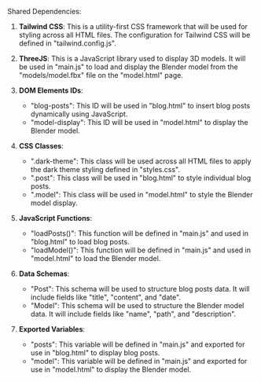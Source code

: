 Shared Dependencies:

1. **Tailwind CSS**: This is a utility-first CSS framework that will be used for styling across all HTML files. The configuration for Tailwind CSS will be defined in "tailwind.config.js".

2. **ThreeJS**: This is a JavaScript library used to display 3D models. It will be used in "main.js" to load and display the Blender model from the "models/model.fbx" file on the "model.html" page.

3. **DOM Elements IDs**: 
   - "blog-posts": This ID will be used in "blog.html" to insert blog posts dynamically using JavaScript.
   - "model-display": This ID will be used in "model.html" to display the Blender model.

4. **CSS Classes**: 
   - ".dark-theme": This class will be used across all HTML files to apply the dark theme styling defined in "styles.css".
   - ".post": This class will be used in "blog.html" to style individual blog posts.
   - ".model": This class will be used in "model.html" to style the Blender model display.

5. **JavaScript Functions**:
   - "loadPosts()": This function will be defined in "main.js" and used in "blog.html" to load blog posts.
   - "loadModel()": This function will be defined in "main.js" and used in "model.html" to load the Blender model.

6. **Data Schemas**: 
   - "Post": This schema will be used to structure blog posts data. It will include fields like "title", "content", and "date".
   - "Model": This schema will be used to structure the Blender model data. It will include fields like "name", "path", and "description".

7. **Exported Variables**: 
   - "posts": This variable will be defined in "main.js" and exported for use in "blog.html" to display blog posts.
   - "model": This variable will be defined in "main.js" and exported for use in "model.html" to display the Blender model.